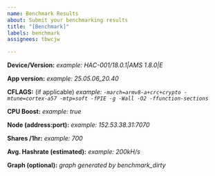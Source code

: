 ```yaml
---
name: Benchmark Results
about: Submit your benchmarking results
title: "[Benchmark]"
labels: benchmark
assignees: tbwcjw

---
```


**Device/Version:** 
_example: HAC-001/18.0.1|AMS 1.8.0|E_

**App version:**
_example: 25.05.06_20.40_

**CFLAGS:** (if applicable)
_example: `-march=armv8-a+crc+crypto -mtune=cortex-a57 -mtp=soft -fPIE -g -Wall -O2 -ffunction-sections`_

**CPU Boost:**
_example: true_

**Node (address:port):**
_example: 152.53.38.31:7070_

**Shares /1hr:**
_example: 700_

**Avg. Hashrate (estimated):**
_example: 200kH/s_

**Graph (optional):**
_graph generated by benchmark_dirty_